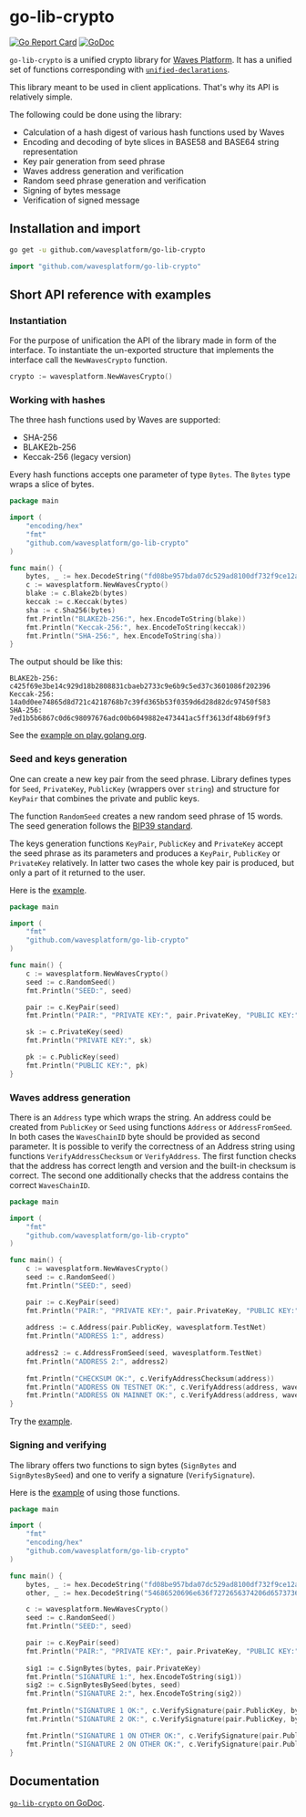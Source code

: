 # go-lib-crypto

[![Go Report Card](https://goreportcard.com/badge/github.com/wavesplatform/go-lib-crypto)](https://goreportcard.com/report/github.com/wavesplatform/go-lib-crypto)
[![GoDoc](https://godoc.org/github.com/wavesplatform/go-lib-crypto?status.svg)](https://godoc.org/github.com/wavesplatform/go-lib-crypto)

`go-lib-crypto` is a unified crypto library for [Waves Platform](https://wavesplatform.com). It has a unified set of functions corresponding with [`unified-declarations`](https://github.com/wavesplatform/unified-declarations).

This library meant to be used in client applications. That's why its API is relatively simple. 

The following could be done using the library:

* Calculation of a hash digest of various hash functions used by Waves
* Encoding and decoding of byte slices in BASE58 and BASE64 string representation
* Key pair generation from seed phrase
* Waves address generation and verification
* Random seed phrase generation and verification
* Signing of bytes message
* Verification of signed message

## Installation and import

```bash
go get -u github.com/wavesplatform/go-lib-crypto
```
```go
import "github.com/wavesplatform/go-lib-crypto"
```

## Short API reference with examples

### Instantiation

For the purpose of unification the API of the library made in form of the interface.
To instantiate the un-exported structure that implements the interface call the `NewWavesCrypto` function.

```go
crypto := wavesplatform.NewWavesCrypto()
```

### Working with hashes

The three hash functions used by Waves are supported:

* SHA-256
* BLAKE2b-256
* Keccak-256 (legacy version)

Every hash functions accepts one parameter of type `Bytes`. The `Bytes` type wraps a slice of bytes.

```go
package main

import (
	"encoding/hex"
	"fmt"
	"github.com/wavesplatform/go-lib-crypto"
)

func main() {
	bytes, _ := hex.DecodeString("fd08be957bda07dc529ad8100df732f9ce12ae3e42bcda6acabe12c02dfd6989")
	c := wavesplatform.NewWavesCrypto()
	blake := c.Blake2b(bytes)
	keccak := c.Keccak(bytes)
	sha := c.Sha256(bytes)
	fmt.Println("BLAKE2b-256:", hex.EncodeToString(blake))
	fmt.Println("Keccak-256:", hex.EncodeToString(keccak))
	fmt.Println("SHA-256:", hex.EncodeToString(sha))
}
```

The output should be like this:

```
BLAKE2b-256: c425f69e3be14c929d18b2808831cbaeb2733c9e6b9c5ed37c3601086f202396
Keccak-256: 14a0d0ee74865d8d721c4218768b7c39fd365b53f0359d6d28d82dc97450f583
SHA-256: 7ed1b5b6867c0d6c98097676adc00b6049882e473441ac5ff3613df48b69f9f3
```

See the [example on play.golang.org](https://play.golang.org/p/d5Eo4yY6lIC).

### Seed and keys generation

One can create a new key pair from the seed phrase. Library defines types for `Seed`, `PrivateKey`, `PublicKey` (wrappers over `string`) and structure for `KeyPair` that combines the private and public keys.

The function `RandomSeed` creates a new random seed phrase of 15 words. The seed generation follows the [BIP39 standard](https://github.com/bitcoin/bips/blob/master/bip-0039.mediawiki). 

The keys generation functions `KeyPair`, `PublicKey` and `PrivateKey` accept the seed phrase as its parameters and produces a `KeyPair`, `PublicKey` or `PrivateKey` relatively. In latter two cases the whole key pair is produced, but only a part of it returned to the user.

Here is the [example](https://play.golang.org/p/MCGUtsvPXbZ).

```go
package main

import (
	"fmt"
	"github.com/wavesplatform/go-lib-crypto"
)

func main() {
	c := wavesplatform.NewWavesCrypto()
	seed := c.RandomSeed()
	fmt.Println("SEED:", seed)

	pair := c.KeyPair(seed)
	fmt.Println("PAIR:", "PRIVATE KEY:", pair.PrivateKey, "PUBLIC KEY:", pair.PublicKey)

	sk := c.PrivateKey(seed)
	fmt.Println("PRIVATE KEY:", sk)

	pk := c.PublicKey(seed)
	fmt.Println("PUBLIC KEY:", pk)
}
```

### Waves address generation

There is an `Address` type which wraps the string. An address could be created from `PublicKey` or `Seed` using functions `Address` or `AddressFromSeed`. In both cases the `WavesChainID` byte should be provided as second parameter. 
It is possible to verify the correctness of an Address string using functions `VerifyAddressChecksum` or `VerifyAddress`. The first function checks that the address has correct length and version and the built-in checksum is correct. The second one additionally checks that the address contains the correct `WavesChainID`.

```go
package main

import (
	"fmt"
	"github.com/wavesplatform/go-lib-crypto"
)

func main() {
	c := wavesplatform.NewWavesCrypto()
	seed := c.RandomSeed()
	fmt.Println("SEED:", seed)

	pair := c.KeyPair(seed)
	fmt.Println("PAIR:", "PRIVATE KEY:", pair.PrivateKey, "PUBLIC KEY:", pair.PublicKey)
	
	address := c.Address(pair.PublicKey, wavesplatform.TestNet)
	fmt.Println("ADDRESS 1:", address)
	
	address2 := c.AddressFromSeed(seed, wavesplatform.TestNet)
	fmt.Println("ADDRESS 2:", address2)
	
	fmt.Println("CHECKSUM OK:", c.VerifyAddressChecksum(address))
	fmt.Println("ADDRESS ON TESTNET OK:", c.VerifyAddress(address, wavesplatform.TestNet))
	fmt.Println("ADDRESS ON MAINNET OK:", c.VerifyAddress(address, wavesplatform.MainNet))
}
```

Try the [example](https://play.golang.org/p/YXHpdWAItC7).

### Signing and verifying 

The library offers two functions to sign bytes (`SignBytes` and `SignBytesBySeed`) and one to verify a signature (`VerifySignature`). 

Here is the [example](https://play.golang.org/p/7r8Ivd5XgNE) of using those functions.

```go
package main

import (
	"fmt"
	"encoding/hex"
	"github.com/wavesplatform/go-lib-crypto"
)

func main() {
	bytes, _ := hex.DecodeString("fd08be957bda07dc529ad8100df732f9ce12ae3e42bcda6acabe12c02dfd6989")
	other, _ := hex.DecodeString("54686520696e636f7272656374206d657373616765")

	c := wavesplatform.NewWavesCrypto()
	seed := c.RandomSeed()
	fmt.Println("SEED:", seed)

	pair := c.KeyPair(seed)
	fmt.Println("PAIR:", "PRIVATE KEY:", pair.PrivateKey, "PUBLIC KEY:", pair.PublicKey)
	
	sig1 := c.SignBytes(bytes, pair.PrivateKey)
	fmt.Println("SIGNATURE 1:", hex.EncodeToString(sig1))
	sig2 := c.SignBytesBySeed(bytes, seed)
	fmt.Println("SIGNATURE 2:", hex.EncodeToString(sig2))
	
	fmt.Println("SIGNATURE 1 OK:", c.VerifySignature(pair.PublicKey, bytes, sig1))
	fmt.Println("SIGNATURE 2 OK:", c.VerifySignature(pair.PublicKey, bytes, sig2))

	fmt.Println("SIGNATURE 1 ON OTHER OK:", c.VerifySignature(pair.PublicKey, other, sig1))
	fmt.Println("SIGNATURE 2 ON OTHER OK:", c.VerifySignature(pair.PublicKey, other, sig2))
}
```

## Documentation

[`go-lib-crypto` on GoDoc](http://godoc.org/github.com/wavesplatform/go-lib-crypto).
